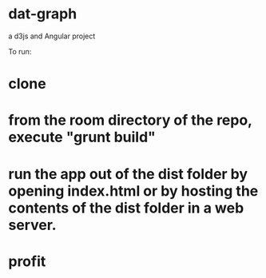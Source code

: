dat-graph
=========

a d3js and Angular project

To run: 

# clone
# from the room directory of the repo, execute "grunt build"
# run the app out of the dist folder by opening index.html or by hosting the contents of the dist folder in a web server.
# profit
